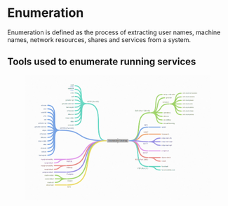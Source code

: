 # Enumeration

Enumeration is defined as the process of extracting user names, machine names, network resources, shares and services from a system.

## Tools used to enumerate running services

<figure><img src=".gitbook/assets/image (1) (1).png" alt=""><figcaption></figcaption></figure>
